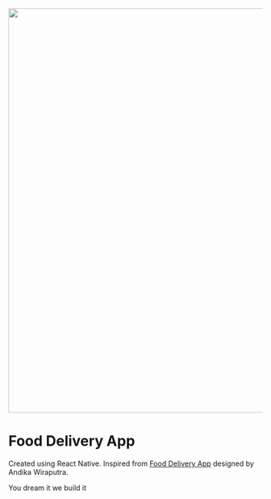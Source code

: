 <img src="https://i.imgur.com/hzzT48h.png" width="800">

# Food Delivery App
Created using React Native. Inspired from [Food Delivery App](https://dribbble.com/shots/15432999-Food-Delivery-App) designed by Andika Wiraputra.


You dream it we build it
